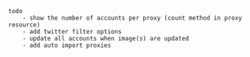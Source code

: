    todo
        - show the number of accounts per proxy (count method in proxy resource)
        - add twitter filter options
        - update all accounts when image(s) are updated
        - add auto import proxies
